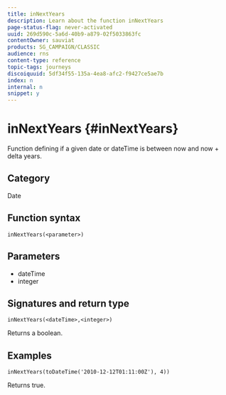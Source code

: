 ```yaml
---
title: inNextYears
description: Learn about the function inNextYears
page-status-flag: never-activated
uuid: 269d590c-5a6d-40b9-a879-02f5033863fc
contentOwner: sauviat
products: SG_CAMPAIGN/CLASSIC
audience: rns
content-type: reference
topic-tags: journeys
discoiquuid: 5df34f55-135a-4ea8-afc2-f9427ce5ae7b
index: n
internal: n
snippet: y
---
```


# inNextYears {#inNextYears}

Function defining if a given date or dateTime is between now and now + delta years.

## Category

Date

## Function syntax

`inNextYears(<parameter>)`

## Parameters

* dateTime
* integer

## Signatures and return type

`inNextYears(<dateTime>,<integer>)`

Returns a boolean.

## Examples

`inNextYears(toDateTime('2010-12-12T01:11:00Z'), 4))`

Returns true.
